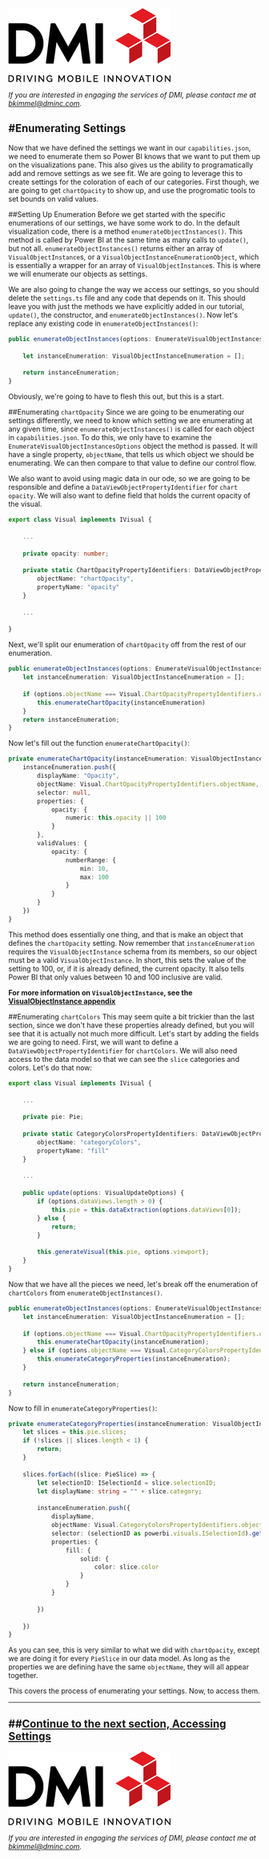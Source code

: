 [![DMI Logo](/img/DMI_Logo.png)](https://dminc.com/)

_If you are interested in engaging the services of DMI, please contact me at [bkimmel@dminc.com](mailto:bkimmel@dminc.com)._

#Enumerating Settings
---
Now that we have defined the settings we want in our `capabilities.json`, we need to enumerate them so Power BI knows that we want to put them up on the visualizations pane. This also gives us the ability to programatically add and remove settings as we see fit. We are going to leverage this to create settings for the coloration of each of our categories. First though, we are going to get `chartOpacity` to show up, and use the progromatic tools to set bounds on valid values.

##Setting Up Enumeration
Before we get started with the specific enumerations of our settings, we have some work to do. In the default visualization code, there is a method `enumerateObjectInstances()`. This method is called by Power BI at the same time as many calls to `update()`, but not all. `enumerateObjectInstances()` returns either an array of `VisualObjectInstance`s, or a `VisualObjectInstanceEnumerationObject`, which is essentially a wrapper for an array of `VisualObjectInstance`s. This is where we will enumerate our objects as settings.

We are also going to change the way we access our settings, so you should delete the `settings.ts` file and any code that depends on it. This should leave you with just the methods we have explicitly added in our tutorial, `update()`, the constructor, and `enumerateObjectInstances()`. Now let's replace any existing code in `enumerateObjectInstances()`:

```typescript
public enumerateObjectInstances(options: EnumerateVisualObjectInstancesOptions): VisualObjectInstance[] | VisualObjectInstanceEnumerationObject {

    let instanceEnumeration: VisualObjectInstanceEnumeration = [];

    return instanceEnumeration;
}
```

Obviously, we're going to have to flesh this out, but this is a start.

##Enumerating `chartOpacity`
Since we are going to be enumerating our settings differently, we need to know which setting we are enumerating at any given time, since `enumerateObjectInstances()` is called for each object in `capabilities.json`. To do this, we only have to examine the `EnumerateVisualObjectInstancesOptions` object the method is passed. It will have a single property, `objectName`, that tells us which object we should be enumerating. We can then compare to that value to define our control flow.

We also want to avoid using magic data in our ode, so we are going to be responsible and define a `DataViewObjectPropertyIdentifier` for `chart opacity`. We will also want to define field that holds the current opacity of the visual.

```typescript
export class Visual implements IVisual {

    ...

    private opacity: number;

    private static ChartOpacityPropertyIdentifiers: DataViewObjectPropertyIdentifier = {
        objectName: "chartOpacity",
        propertyName: "opacity"
    }

    ...

}
```

Next, we'll split our enumeration of `chartOpacity` off from the rest of our enumeration.

```typescript
public enumerateObjectInstances(options: EnumerateVisualObjectInstancesOptions): VisualObjectInstance[] | VisualObjectInstanceEnumerationObject {
    let instanceEnumeration: VisualObjectInstanceEnumeration = [];

    if (options.objectName === Visual.ChartOpacityPropertyIdentifiers.objectName) {
        this.enumerateChartOpacity(instanceEnumeration)
    }
    return instanceEnumeration;
}
```

Now let's fill out the function `enumerateChartOpacity()`:

```typescript
private enumerateChartOpacity(instanceEnumeration: VisualObjectInstance[]) {
    instanceEnumeration.push({
        displayName: "Opacity",
        objectName: Visual.ChartOpacityPropertyIdentifiers.objectName,
        selector: null,
        properties: {
            opacity: {
                numeric: this.opacity || 100
            }
        },
        validValues: {
            opacity: {
                numberRange: {
                    min: 10,
                    max: 100
                }
            }
        }
    })
}
```

This method does essentially one thing, and that is make an object that defines the `chartOpacity` setting. Now remember that `instanceEnumeration` requires the `VisualObjectInstance` schema from its members, so our object must be a valid `VisualObjectInstance`. In short, this sets the value of the setting to 100, or, if it is already defined, the current opacity. It also tells Power BI that only values between 10 and 100 inclusive are valid.

**For more information on `VisualObjectInstance`, see the [VisualObjectInstance appendix](../appendices/VisualObjectInstance.md)**

##Enumerating `chartColors`
This may seem quite a bit trickier than the last section, since we don't have these properties already defined, but you will see that it is actually not much more difficult. Let's start by adding the fields we are going to need. First, we will want to define a `DataViewObjectPropertyIdentifier` for `chartColors`. We will also need access to the data model so that we can see the `slice` categories and colors. Let's do that now:

```typescript
export class Visual implements IVisual {

    ...

    private pie: Pie;

    private static CategoryColorsPropertyIdentifiers: DataViewObjectPropertyIdentifier = {
        objectName: "categoryColors",
        propertyName: "fill"
    }

    ...

    public update(options: VisualUpdateOptions) {
        if (options.dataViews.length > 0) {
            this.pie = this.dataExtraction(options.dataViews[0]);
        } else {
            return;
        }

        this.generateVisual(this.pie, options.viewport);
    }
}
```

Now that we have all the pieces we need, let's break off the enumeration of `chartColors` from `enumerateObjectInstances()`.

```typescript
public enumerateObjectInstances(options: EnumerateVisualObjectInstancesOptions): VisualObjectInstance[] | VisualObjectInstanceEnumerationObject {
    let instanceEnumeration: VisualObjectInstanceEnumeration = [];

    if (options.objectName === Visual.ChartOpacityPropertyIdentifiers.objectName) {
        this.enumerateChartOpacity(instanceEnumeration);
    } else if (options.objectName === Visual.CategoryColorsPropertyIdentifiers.objectName) {
        this.enumerateCategoryProperties(instanceEnumeration);
    }

    return instanceEnumeration;
}
```

Now to fill in `enumerateCategoryProperties()`:

```typescript
private enumerateCategoryProperties(instanceEnumeration: VisualObjectInstance[]): void {
    let slices = this.pie.slices;
    if (!slices || slices.length < 1) {
        return;
    }

    slices.forEach((slice: PieSlice) => {
        let selectionID: ISelectionId = slice.selectionID;
        let displayName: string = "" + slice.category;

        instanceEnumeration.push({
            displayName,
            objectName: Visual.CategoryColorsPropertyIdentifiers.objectName,
            selector: (selectionID as powerbi.visuals.ISelectionId).getSelector(),
            properties: {
                fill: {
                    solid: {
                        color: slice.color
                    }
                }
            }

        })

    })
}
```

As you can see, this is very similar to what we did with `chartOpacity`, except we are doing it for every `PieSlice` in our data model. As long as the properties we are defining have the same `objectName`, they will all appear together.

This covers the process of enumerating your settings. Now, to access them.

---
##**[Continue to the next section, Accessing Settings](../advanced/SettingsAccess.md)**
---

[![DMI Logo](/img/DMI_Logo.png)](https://dminc.com/)

_If you are interested in engaging the services of DMI, please contact me at [bkimmel@dminc.com](mailto:bkimmel@dminc.com)._
